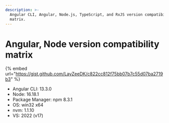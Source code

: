 ```yaml
---
description: >-
  Angular CLI, Angular, Node.js, TypeScript, and RxJS version compatibility
  matrix.
---
```


# Angular, Node version compatibility matrix



{% embed url="https://gist.github.com/LayZeeDK/c822cc812f75bb07b7c55d07ba2719b3" %}

* Angular CLI: 13.3.0&#x20;
* Node: 16.18.1&#x20;
* Package Manager: npm 8.3.1&#x20;
* OS: win32 x64
* nvm: 1.1.10
* VS: 2022 (v17)
